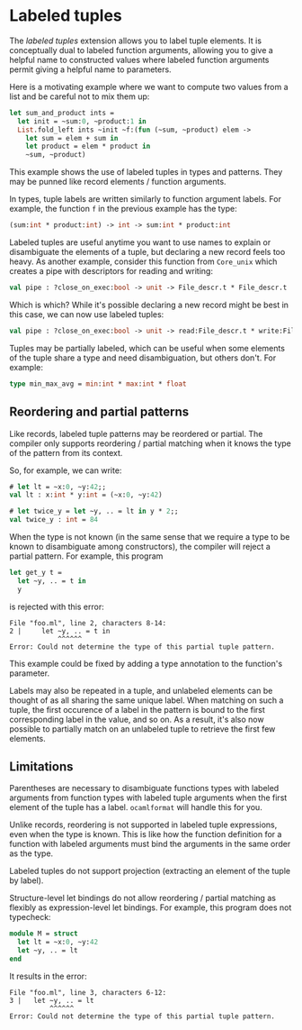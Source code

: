 # Labeled tuples

The *labeled tuples* extension allows you to label tuple elements.  It is
conceptually dual to labeled function arguments, allowing you to give a helpful
name to constructed values where labeled function arguments permit giving a
helpful name to parameters.

Here is a motivating example
where we want to compute two values from a list and be careful
not to mix them up:

```ocaml
let sum_and_product ints =
  let init = ~sum:0, ~product:1 in
  List.fold_left ints ~init ~f:(fun (~sum, ~product) elem ->
    let sum = elem + sum in
    let product = elem * product in
    ~sum, ~product)
```

This example shows the use of labeled tuples in types and patterns.  They may be
punned like record elements / function arguments.

In types, tuple labels are written similarly to function argument labels.  For
example, the function `f` in the previous example has the type:

```ocaml
(sum:int * product:int) -> int -> sum:int * product:int
```

Labeled tuples are useful anytime you want to use names to explain or
disambiguate the elements of a tuple, but declaring a new record feels too
heavy.  As another example, consider this function from `Core_unix` which
creates a pipe with descriptors for reading and writing:

```ocaml
val pipe : ?close_on_exec:bool -> unit -> File_descr.t * File_descr.t
```

Which is which?  While it's possible declaring a new record might be best in
this case, we can now use labeled tuples:

```ocaml
val pipe : ?close_on_exec:bool -> unit -> read:File_descr.t * write:File_descr.t
```

Tuples may be partially labeled, which can be useful when some elements of the
tuple share a type and need disambiguation, but others don't.  For example:
```ocaml
type min_max_avg = min:int * max:int * float
```

## Reordering and partial patterns

Like records, labeled tuple patterns may be reordered or partial.  The compiler
only supports reordering / partial matching when it knows the type of the
pattern from its context.

So, for example, we can write:
```ocaml
# let lt = ~x:0, ~y:42;;
val lt : x:int * y:int = (~x:0, ~y:42)

# let twice_y = let ~y, .. = lt in y * 2;;
val twice_y : int = 84
```

When the type is not known (in the same sense that we require a type to be known
to disambiguate among constructors), the compiler will reject a partial pattern.  For
example, this program

```ocaml
let get_y t =
  let ~y, .. = t in
  y
```

is rejected with this error:

```
File "foo.ml", line 2, characters 8-14:
2 |     let ~y, .. = t in
            ^^^^^^
Error: Could not determine the type of this partial tuple pattern.
```

This example could be fixed by adding a type annotation to the function's
parameter.

Labels may also be repeated in a tuple, and unlabeled elements can be thought of
as all sharing the same unique label.  When matching on such a tuple, the first
occurence of a label in the pattern is bound to the first corresponding label in
the value, and so on.  As a result, it's also now possible to partially match on
an unlabeled tuple to retrieve the first few elements.

## Limitations

Parentheses are necessary to disambiguate functions types with labeled arguments
from function types with labeled tuple arguments when the first element of the
tuple has a label.  `ocamlformat` will handle this for you.

Unlike records, reordering is not supported in labeled tuple expressions, even
when the type is known. This is like how the function definition for a function
with labeled arguments must bind the arguments in the same order as the type.

Labeled tuples do not support projection (extracting an element of the tuple
by label).

Structure-level let bindings do not allow reordering / partial matching as
flexibly as expression-level let bindings.  For example, this program does not
typecheck:

```ocaml
module M = struct
  let lt = ~x:0, ~y:42
  let ~y, .. = lt
end
```

It results in the error:

```
File "foo.ml", line 3, characters 6-12:
3 |   let ~y, .. = lt
          ^^^^^^
Error: Could not determine the type of this partial tuple pattern.
```